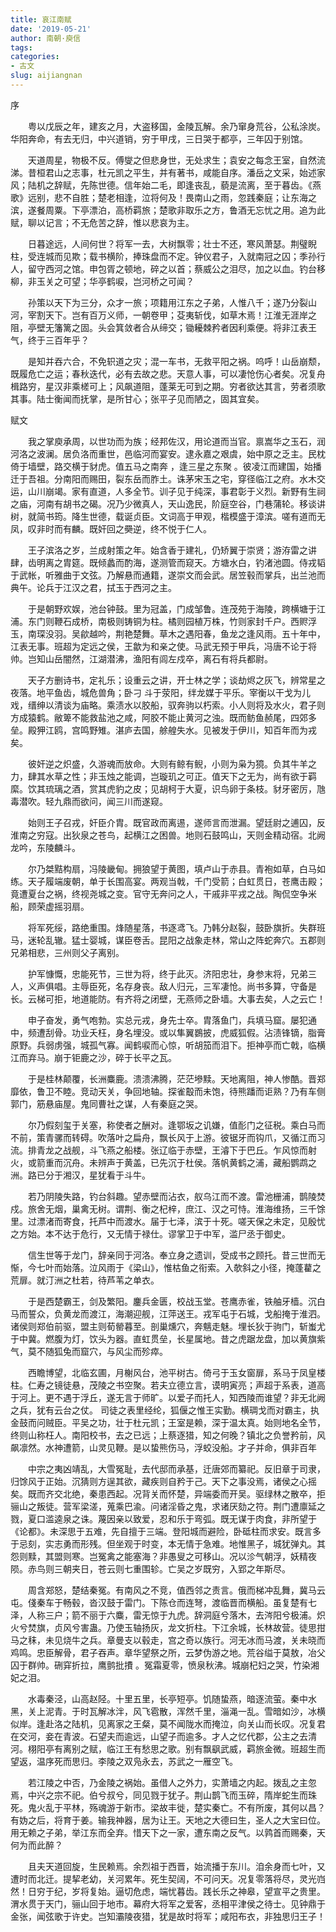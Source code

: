 ```yaml
---
title: 哀江南赋
date: '2019-05-21'
author: 南朝·庾信
tags:
categories: 
- 古文
slug: aijiangnan
---
```

序

<p style="text-indent:2em">粤以戊辰之年，建亥之月，大盗移国，金陵瓦解。余乃窜身荒谷，公私涂炭。华阳奔命，有去无归，中兴道销，穷于甲戌，三日哭于都亭，三年囚于别馆。</p>

<p style="text-indent:2em">天道周星，物极不反。傅燮之但悲身世，无处求生；袁安之每念王室，自然流涕。昔桓君山之志事，杜元凯之平生，并有著书，咸能自序。潘岳之文采，始述家风；陆机之辞赋，先陈世德。信年始二毛，即逢丧乱，藐是流离，至于暮齿。《燕歌》远别，悲不自胜；楚老相逢，泣将何及！畏南山之雨，忽践秦庭；让东海之滨，遂餐周粟。下亭漂泊，高桥羁旅；楚歌非取乐之方，鲁酒无忘忧之用。追为此赋，聊以记言；不无危苦之辞，惟以悲哀为主。</p>

<p style="text-indent:2em">日暮途远，人间何世？将军一去，大树飘零；壮士不还，寒风萧瑟。荆璧睨柱，受连城而见欺；载书横阶，捧珠盘而不定。钟仪君子，入就南冠之囚；季孙行人，留守西河之馆。申包胥之顿地，碎之以首；蔡威公之泪尽，加之以血。钓台移柳，非玉关之可望；华亭鹤唳，岂河桥之可闻？</p>

<p style="text-indent:2em">孙策以天下为三分，众才一旅；项籍用江东之子弟，人惟八千；遂乃分裂山河，宰割天下。岂有百万义师，一朝卷甲；芟夷斩伐，如草木焉！江淮无涯岸之阻，亭壁无籓篱之固。头会箕敛者合从缔交；锄耰棘矜者因利乘便。将非江表王气，终于三百年乎？</p>

<p style="text-indent:2em">是知并吞六合，不免轵道之灾；混一车书，无救平阳之祸。呜呼！山岳崩颓，既履危亡之运；春秋迭代，必有去故之悲。天意人事，可以凄怆伤心者矣。况复舟楫路穷，星汉非乘槎可上；风飙道阻，蓬莱无可到之期。穷者欲达其言，劳者须歌其事。陆士衡闻而抚掌，是所甘心；张平子见而陋之，固其宜矣。</p>

赋文

<p style="text-indent:2em">我之掌庾承周，以世功而为族；经邦佐汉，用论道而当官。禀嵩华之玉石，润河洛之波澜。居负洛而重世，邑临河而宴安。逮永嘉之艰虞，始中原之乏主。民枕倚于墙壁，路交横于豺虎。值五马之南奔 ，逢三星之东聚 。彼凌江而建国，始播迁于吾祖。分南阳而赐田，裂东岳而胙土。诛茅宋玉之宅，穿径临江之府。水木交运，山川崩竭。家有直道，人多全节。训子见于纯深，事君彰于义烈。新野有生祠之庙，河南有胡书之碣。况乃少微真人，天山逸民，阶庭空谷，门巷蒲轮。移谈讲树，就简书筠。降生世德，载诞贞臣。文词高于甲观，楷模盛于漳滨。嗟有道而无凤，叹非时而有麟。既奸回之奰逆，终不悦于仁人。</p>

<p style="text-indent:2em">王子滨洛之岁，兰成射策之年。始含香于建礼，仍矫翼于崇贤；游洊雷之讲肆，齿明离之胄筵。既倾蠡而酌海，遂测管而窥天。方塘水白，钓渚池圆。侍戎韬于武帐，听雅曲于文弦。乃解悬而通籍，遂崇文而会武。居笠毂而掌兵，出兰池而典午。论兵于江汉之君，拭玉于西河之主。</p>

<p style="text-indent:2em">于是朝野欢娱，池台钟鼓。里为冠盖，门成邹鲁。连茂苑于海陵，跨横塘于江浦。东门则鞭石成桥，南极则铸铜为柱。橘则园植万株，竹则家封千户。西赆浮玉，南琛没羽。吴歈越吟，荆艳楚舞。草木之遇阳春，鱼龙之逢风雨。五十年中，江表无事。班超为定远之侯，王歙为和亲之使。马武无预于甲兵，冯唐不论于将帅。岂知山岳闇然，江湖潜沸，渔阳有闾左戍卒，离石有将兵都尉。</p>

<p style="text-indent:2em">天子方删诗书，定礼乐；设重云之讲，开士林之学；谈劫烬之灰飞，辨常星之夜落。地平鱼齿，城危兽角；卧刁 斗于荥阳，绊龙媒于平乐。宰衡以干戈为儿戏，缙绅以清谈为庙略。乘渍水以胶船，驭奔驹以朽索。小人则将及水火，君子则方成猿鹤。敝箄不能救盐池之咸，阿胶不能止黄河之浊。既而鲂鱼赪尾，四郊多垒。殿狎江鸥，宫鸣野雉。湛庐去国，艅艎失水。见被发于伊川，知百年而为戎矣。</p>

<p style="text-indent:2em">彼奸逆之炽盛，久游魂而放命。大则有鲸有鲵，小则为枭为獍。负其牛羊之力，肆其水草之性；非玉烛之能调，岂璇玑之可正。值天下之无为，尚有欲于羁縻。饮其琉璃之酒，赏其虎豹之皮；见胡柯于大夏，识鸟卵于条枝。豺牙密厉，虺毒潜吹。轻九鼎而欲问，闻三川而遂窥。</p>

<p style="text-indent:2em">始则王子召戎，奸臣介胄。既官政而离逷，遂师言而泄漏。望廷尉之逋囚，反淮南之穷寇。出狄泉之苍鸟，起横江之困兽。地则石鼓鸣山，天则金精动宿。北阙龙吟，东陵麟斗。</p>

<p style="text-indent:2em">尔乃桀黠构扇，冯陵畿甸。拥狼望于黄图，填卢山于赤县。青袍如草，白马如练。天子履端废朝，单于长围高宴。两观当戟，千门受箭；白虹贯日，苍鹰击殿；竟遭夏台之祸，终视尧城之变。官守无奔问之人，干戚非平戎之战。陶侃空争米船，顾荣虚摇羽扇。</p>

<p style="text-indent:2em">将军死绥，路绝重围。烽随星落，书逐鸢飞。乃韩分赵裂，鼓卧旗折。失群班马，迷轮乱辙。猛士婴城，谋臣卷舌。昆阳之战象走林，常山之阵蛇奔穴。五郡则兄弟相悲，三州则父子离别。</p>

<p style="text-indent:2em">护军慷慨，忠能死节，三世为将，终于此灭。济阳忠壮，身参末将，兄弟三人，义声俱唱。主辱臣死，名存身丧。敌人归元，三军凄怆。尚书多算，守备是长。云梯可拒，地道能防。有齐将之闭壁，无燕师之卧墙。大事去矣，人之云亡！</p>

<p style="text-indent:2em">申子奋发，勇气咆勃。实总元戎，身先士卒。胄落鱼门，兵填马窟。屡犯通中，频遭刮骨。功业夭枉，身名埋没。或以隼翼鷃披，虎威狐假。沾渍锋镝，脂膏原野。兵弱虏强，城孤气寡。闻鹤唳而心惊，听胡笳而泪下。拒神亭而亡戟，临横江而弃马。崩于钜鹿之沙，碎于长平之瓦。</p>

<p style="text-indent:2em">于是桂林颠覆，长洲麋鹿。溃溃沸腾，茫茫墋黩。天地离阻，神人惨酷。晋郑靡依，鲁卫不睦。竞动天关，争回地轴。探雀鷇而未饱，待熊蹯而讵熟？乃有车侧郭门，筋悬庙屋。鬼同曹社之谋，人有秦庭之哭。</p>

<p style="text-indent:2em">尔乃假刻玺于关塞，称使者之酬对。逢鄂坂之讥嫌，值耏门之征税。乘白马而不前，策青骡而转碍。吹落叶之扁舟，飘长风于上游。彼锯牙而钩爪，又循江而习流。排青龙之战舰，斗飞燕之船楼。张辽临于赤壁，王濬下于巴丘。乍风惊而射火，或箭重而沉舟。未辨声于黄盖，已先沉于杜侯。落帆黄鹤之浦，藏船鹦鹉之洲。路已分于湘汉，星犹看于斗牛。</p>

<p style="text-indent:2em">若乃阴陵失路，钓台斜趣。望赤壁而沾衣，舣乌江而不渡。雷池栅浦，鹊陵焚戍。旅舍无烟，巢禽无树。谓荆、衡之杞梓，庶江、汉之可恃。淮海维扬，三千馀里。过漂渚而寄食，托芦中而渡水。届于七泽，滨于十死。嗟天保之未定，见殷忧之方始。本不达于危行，又无情于禄仕。谬掌卫于中军，滥尸丞于御史。</p>

<p style="text-indent:2em">信生世等于龙门，辞亲同于河洛。奉立身之遗训，受成书之顾托。昔三世而无惭，今七叶而始落。泣风雨于《梁山》，惟枯鱼之衔索。入欹斜之小径，掩蓬藋之荒扉。就汀洲之杜若，待芦苇之单衣。</p>

<p style="text-indent:2em">于是西楚霸王，剑及繁阳。鏖兵金匮，校战玉堂。苍鹰赤雀，铁舳牙樯。沉白马而誓众，负黄龙而渡江，海潮迎舰，江萍送王。戎军屯于石城，戈船掩于淮泗。诸侯则郑伯前驱，盟主则荀罃暮至。剖巢燻穴，奔魑走魅。埋长狄于驹门，斩蚩尤于中冀。燃腹为灯，饮头为器。直虹贯垒，长星属地。昔之虎踞龙盘，加以黄旗紫气，莫不随狐兔而窟穴，与风尘而殄瘁。</p>

<p style="text-indent:2em">西瞻博望，北临玄圃，月榭风台，池平树古。倚弓于玉女窗扉，系马于凤皇楼柱。仁寿之镜徒悬，茂陵之书空聚。若夫立德立言，谟明寅亮；声超于系表，道高于河上。更不遇于浮丘，遂无言于师旷。以爱子而托人，知西陵而谁望？非无北阙之兵，犹有云台之仗。 司徒之表里经纶，狐偃之惟王实勤。横琱戈而对霸主，执金鼓而问贼臣。平吴之功，壮于杜元凯；王室是赖，深于温太真。始则地名全节，终则山称枉人。南阳校书，去之已远；上蔡逐猎，知之何晚？镇北之负誉矜前，风飙凛然。水神遭箭，山灵见鞭。是以蛰熊伤马，浮蛟没船。才子并命，俱非百年</p>

<p style="text-indent:2em">中宗之夷凶靖乱，大雪冤耻，去代邸而承基，迁唐郊而纂祀。反旧章于司隶，归馀风于正始。沉猜则方逞其欲，藏疾则自矜于己。天下之事没焉，诸侯之心摇矣。既而齐交北绝，秦患西起。况背关而怀楚，异端委而开吴。驱绿林之散卒，拒骊山之叛徒。营军梁溠，蒐乘巴渝。问诸淫昏之鬼，求诸厌劾之符。荆门遭廪延之戮，夏口滥逵泉之诛。蔑因亲以致爱，忍和乐于弯弧。既无谋于肉食，非所望于《论都》。未深思于五难，先自擅于三端。登阳城而避险，卧砥柱而求安。既言多于忌刻，实志勇而形残。但坐观于时变，本无情于急难。地惟黑子，城犹弹丸。其怨则黩，其盟则寒。岂冤禽之能塞海？非愚叟之可移山。况以沴气朝浮，妖精夜陨。赤鸟则三朝夹日，苍云则七重围轸。亡吴之岁既穷，入郢之年斯尽。</p>

<p style="text-indent:2em">周含郑怒，楚结秦冤。有南风之不竞，值西邻之责言。俄而梯冲乱舞，冀马云屯。俴秦车于畅毂，沓汉鼓于雷门。下陈仓而连弩，渡临晋而横船。虽复楚有七泽，人称三户；箭不丽于六麋，雷无惊于九虎。辞洞庭兮落木，去涔阳兮极浦。炽火兮焚旗，贞风兮害蛊。乃使玉轴扬灰，龙文折柱。下江余城，长林故营。徒思拑马之秣，未见烧牛之兵。章曼支以毂走，宫之奇以族行。河无冰而马渡，关未晓而鸡鸣。忠臣解骨，君子吞声。章华望祭之所，云梦伪游之地。荒谷缢于莫敖，冶父囚于群帅。硎穽折拉，鹰鹯批㩌 。冤霜夏零，愤泉秋沸。城崩杞妇之哭，竹染湘妃之泪。</p>

<p style="text-indent:2em">水毒秦泾，山高赵陉。十里五里，长亭短亭。饥随蛰燕，暗逐流萤。秦中水黑，关上泥青。于时瓦解冰泮，风飞雹散，浑然千里，淄渑一乱。雪暗如沙，冰横似岸。逢赴洛之陆机，见离家之王粲，莫不闻陇水而掩泣，向关山而长叹。况复君在交河，妾在青波。石望夫而逾远，山望子而逾多。才人之忆代郡，公主之去清河。栩阳亭有离别之赋，临江王有愁思之歌。别有飘飖武威，羁旅金微。班超生而望返，温序死而思归。李陵之双凫永去，苏武之一雁空飞。</p>

<p style="text-indent:2em">若江陵之中否，乃金陵之祸始。虽借人之外力，实萧墙之内起。拨乱之主忽焉，中兴之宗不祀。伯兮叔兮，同见戮于犹子。荆山鹊飞而玉碎，隋岸蛇生而珠死。鬼火乱于平林，殇魂游于新市。梁故丰徙，楚实秦亡。不有所废，其何以昌？有妫之后，将育于姜。输我神器，居为让王。天地之大德曰生，圣人之大宝曰位。用无赖之子弟，举江东而全弃。惜天下之一家，遭东南之反气。以鹑首而赐秦，天何为而此醉？</p>

<p style="text-indent:2em">且夫天道回旋，生民赖焉。余烈祖于西晋，始流播于东川。洎余身而七叶，又遭时而北迁。提挈老幼，关河累年。死生契阔，不可问天。况复零落将尽，灵光岿然！日穷于纪，岁将复始。逼切危虑，端忧暮齿。践长乐之神皋，望宣平之贵里。渭水贯于天门，骊山回于地市。幕府大将军之爱客，丞相平津侯之待士。见钟鼎于金张，闻弦歌于许史。岂知灞陵夜猎，犹是故时将军；咸阳布衣，非独思归王子！</p>